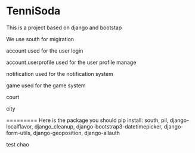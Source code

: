 TenniSoda
=========

This is a project based on django and bootstap

We use south for migiration

account used for the user login

account.userprofile used for the user profile manage

notification used for the notification system

game used for the game system

court

city

=========
Here is the package you should pip install:
south, pil, django-localflavor, django_cleanup, django-bootstrap3-datetimepicker, django-form-utils, django-geoposition, django-allauth

test
chao
